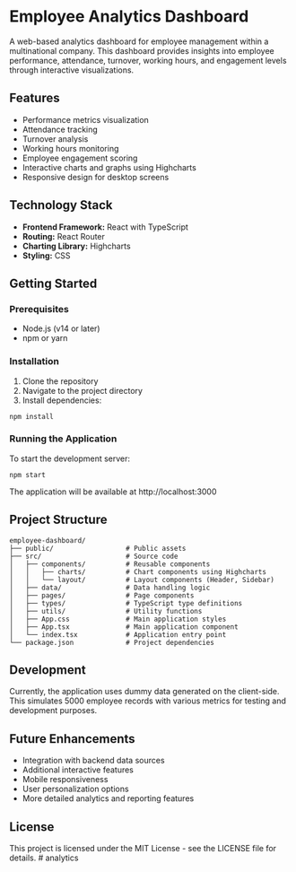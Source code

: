 # Employee Analytics Dashboard

A web-based analytics dashboard for employee management within a multinational company. This dashboard provides insights into employee performance, attendance, turnover, working hours, and engagement levels through interactive visualizations.

## Features

- Performance metrics visualization
- Attendance tracking
- Turnover analysis
- Working hours monitoring
- Employee engagement scoring
- Interactive charts and graphs using Highcharts
- Responsive design for desktop screens

## Technology Stack

- **Frontend Framework:** React with TypeScript
- **Routing:** React Router
- **Charting Library:** Highcharts
- **Styling:** CSS

## Getting Started

### Prerequisites

- Node.js (v14 or later)
- npm or yarn

### Installation

1. Clone the repository
2. Navigate to the project directory
3. Install dependencies:

```
npm install
```

### Running the Application

To start the development server:

```
npm start
```

The application will be available at http://localhost:3000

## Project Structure

```
employee-dashboard/
├── public/                  # Public assets
├── src/                     # Source code
│   ├── components/          # Reusable components
│   │   ├── charts/          # Chart components using Highcharts
│   │   └── layout/          # Layout components (Header, Sidebar)
│   ├── data/                # Data handling logic
│   ├── pages/               # Page components
│   ├── types/               # TypeScript type definitions
│   ├── utils/               # Utility functions
│   ├── App.css              # Main application styles
│   ├── App.tsx              # Main application component
│   └── index.tsx            # Application entry point
└── package.json             # Project dependencies
```

## Development

Currently, the application uses dummy data generated on the client-side. This simulates 5000 employee records with various metrics for testing and development purposes.

## Future Enhancements

- Integration with backend data sources
- Additional interactive features
- Mobile responsiveness
- User personalization options
- More detailed analytics and reporting features

## License

This project is licensed under the MIT License - see the LICENSE file for details.
#   a n a l y t i c s 
 
 